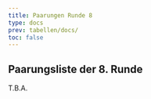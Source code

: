 ```yaml
---
title: Paarungen Runde 8
type: docs
prev: tabellen/docs/
toc: false
---
```



## Paarungsliste der 8. Runde
T.B.A.